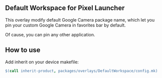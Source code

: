 ## Default Workspace for Pixel Launcher

This overlay modify default Google Camera package name, which let you pin your custom Google Camera in favorites bar by default.

Of cause, you can pin any other application.

## How to use

Add inherit on your device makefile:

```makefile
$(call inherit-product, packages/overlays/DefaultWorkspace/config.mk)
```